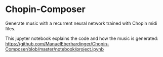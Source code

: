 # Chopin-Composer
Generate music with a recurrent neural network trained with Chopin midi files. 

This jupyter notebook explains the code and how the music is generated: https://github.com/ManuelEberhardinger/Chopin-Composer/blob/master/notebook/project.ipynb
